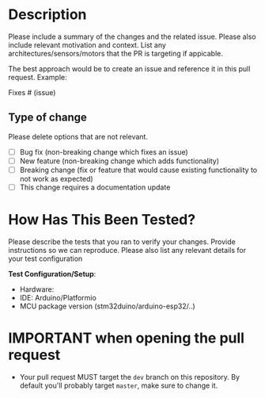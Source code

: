 # Description

Please include a summary of the changes and the related issue. Please also include relevant motivation and context. List any architectures/sensors/motors that the PR is targeting if appicable.

The best approach would be to create an issue and reference it in this pull request.
Example: 

Fixes # (issue)

## Type of change

Please delete options that are not relevant.

- [ ] Bug fix (non-breaking change which fixes an issue)
- [ ] New feature (non-breaking change which adds functionality)
- [ ] Breaking change (fix or feature that would cause existing functionality to not work as expected)
- [ ] This change requires a documentation update

# How Has This Been Tested?

Please describe the tests that you ran to verify your changes. Provide instructions so we can reproduce. Please also list any relevant details for your test configuration

**Test Configuration/Setup**:
* Hardware:
* IDE: Arduino/Platformio
* MCU package version (stm32duino/arduino-esp32/..)

# **IMPORTANT** when opening the pull request

* Your pull request MUST target the `dev` branch on this repository. By default you'll probably target `master`, make sure to change it.
